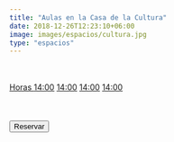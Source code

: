 ```yaml
---
title: "Aulas en la Casa de la Cultura"
date: 2018-12-26T12:23:10+06:00
image: images/espacios/cultura.jpg
type: "espacios"
---
```


<br>
<br>
<div class="list-group">
  <a href="#" class="list-group-item list-group-item-action active">
    Horas
  </a>
  <a href="#" class="list-group-item list-group-item-action">14:00</a>
  <a href="#" class="list-group-item list-group-item-action">14:00</a>
  <a href="#" class="list-group-item list-group-item-action">14:00</a>
  <a href="#" class="list-group-item list-group-item-action disabled">14:00</a>
</div>


<br>
<br>
<br>
  <div>
    <button type="button" class="consulta btn btn-primary btn-lg btn-block ">Reservar</button>
  </div>
